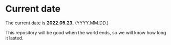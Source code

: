 # Current date

The current date is **2022.05.23.** (YYYY.MM.DD.)

This repository will be good when the world ends, so we will know how long it lasted.
